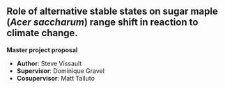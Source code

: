 ## Role of alternative stable states on sugar maple (*Acer saccharum*) range shift in reaction to climate change. 

**Master project proposal**

- **Author**: Steve Vissault
- **Supervisor**: Dominique Gravel
- **Cosupervisor**: Matt Talluto

